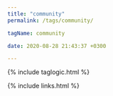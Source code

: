 ```yaml
---
title: "community"
permalink: /tags/community/

tagName: community

date: 2020-08-28 21:43:37 +0300

---
```


{% include taglogic.html %}

{% include links.html %}
